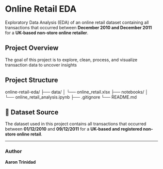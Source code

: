 # Online Retail EDA

Exploratory Data Analysis (EDA) of an online retail dataset containing all transactions that occurred between **December 2010 and December 2011** for a **UK-based non-store online retailer**.

## Project Overview

The goal of this project is to explore, clean, process, and visualize transaction data to uncover insights

## Project Structure

online-retail-eda/
├── data/
│ └── online_retail.xlsx
├── notebooks/
│ └── online_retail_analysis.ipynb
├── .gitignore
└── README.md

## 📑 Dataset Source

The dataset used in this project contains all transactions that occurred between **01/12/2010** and **09/12/2011** for a **UK-based and registered non-store online retail**.

---

### Author

**Aaron Trinidad**
